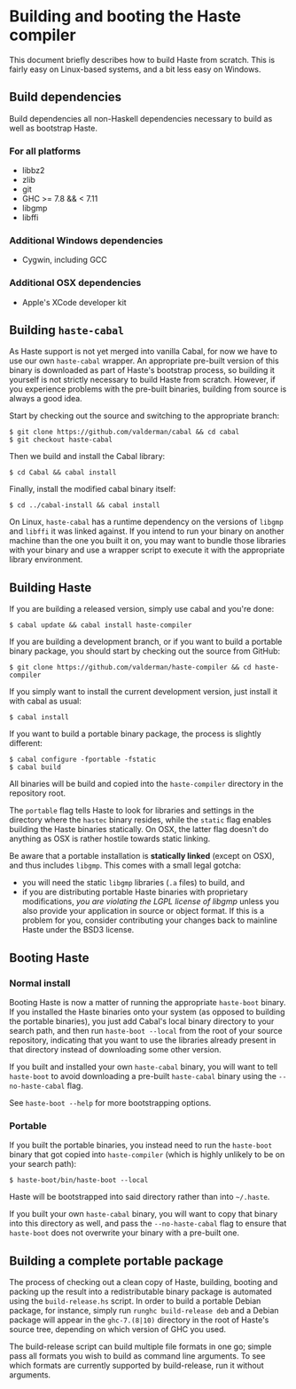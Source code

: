 Building and booting the Haste compiler
=======================================

This document briefly describes how to build Haste from scratch.
This is fairly easy on Linux-based systems, and a bit less easy on Windows.


Build dependencies
------------------

Build dependencies all non-Haskell dependencies necessary to build as well as
bootstrap Haste.

### For all platforms

  * libbz2
  * zlib
  * git
  * GHC >= 7.8 && < 7.11
  * libgmp
  * libffi

### Additional Windows dependencies

  * Cygwin, including GCC

### Additional OSX dependencies

  * Apple's XCode developer kit


Building `haste-cabal`
----------------------

As Haste support is not yet merged into vanilla Cabal, for now we have to use
our own `haste-cabal` wrapper. An appropriate pre-built version of this binary
is downloaded as part of Haste's bootstrap process, so building it yourself
is not strictly necessary to build Haste from scratch.
However, if you experience problems with the pre-built binaries, building from
source is always a good idea.

Start by checking out the source and switching to the appropriate branch:

    $ git clone https://github.com/valderman/cabal && cd cabal
    $ git checkout haste-cabal

Then we build and install the Cabal library:

    $ cd Cabal && cabal install

Finally, install the modified cabal binary itself:

    $ cd ../cabal-install && cabal install

On Linux, `haste-cabal` has a runtime dependency on the versions of `libgmp`
and `libffi` it was linked against. If you intend to run your binary on
another machine than the one you built it on, you may want to bundle those
libraries with your binary and use a wrapper script to execute it with the
appropriate library environment.


Building Haste
--------------

If you are building a released version, simply use cabal and you're done:

    $ cabal update && cabal install haste-compiler

If you are building a development branch, or if you want to build a portable
binary package, you should start by checking out the source from GitHub:

    $ git clone https://github.com/valderman/haste-compiler && cd haste-compiler

If you simply want to install the current development version, just install
it with cabal as usual:

    $ cabal install

If you want to build a portable binary package, the process is slightly
different:

    $ cabal configure -fportable -fstatic
    $ cabal build

All binaries will be build and copied into the `haste-compiler` directory
in the repository root.

The `portable` flag tells Haste to look for libraries and settings in the
directory where the `hastec` binary resides, while the `static` flag enables
building the Haste binaries statically. On OSX, the latter flag doesn't do
anything as OSX is rather hostile towards static linking.

Be aware that a portable installation is **statically linked** (except on OSX),
and thus includes `libgmp`. This comes with a small legal gotcha:

  * you will need the static `libgmp` libraries (`.a` files) to build, and
  * if you are distributing portable Haste binaries with proprietary
    modifications, *you are violating the LGPL license of libgmp* unless you
    also provide your application in source or object format.
    If this is a problem for you, consider contributing your changes back to
    mainline Haste under the BSD3 license.


Booting Haste
-------------

### Normal install

Booting Haste is now a matter of running the appropriate `haste-boot` binary.
If you installed the Haste binaries onto your system (as opposed to building
the portable binaries), you just add Cabal's local binary directory to your
search path, and then run `haste-boot --local` from the root of your source
repository, indicating that you want to use the libraries already present
in that directory instead of downloading some other version.

If you built and installed your own `haste-cabal` binary, you will want to
tell `haste-boot` to avoid downloading a pre-built `haste-cabal` binary
using the `--no-haste-cabal` flag.

See `haste-boot --help` for more bootstrapping options.

### Portable

If you built the portable binaries, you instead need to run the `haste-boot`
binary that got copied into `haste-compiler` (which is highly unlikely to be
on your search path):

    $ haste-boot/bin/haste-boot --local

Haste will be bootstrapped into said directory rather than into `~/.haste`.

If you built your own `haste-cabal` binary, you will want to copy that binary
into this directory as well, and pass the `--no-haste-cabal` flag to ensure
that `haste-boot` does not overwrite your binary with a pre-built one.


Building a complete portable package
------------------------------------

The process of checking out a clean copy of Haste, building, booting and
packing up the result into a redistributable binary package is automated using
the `build-release.hs` script.
In order to build a portable Debian package, for instance, simply run
`runghc build-release deb` and a Debian package will appear in the
`ghc-7.(8|10)` directory in the root of Haste's source tree, depending on
which version of GHC you used.

The build-release script can build multiple file formats in one go; simple
pass all formats you wish to build as command line arguments.
To see which formats are currently supported by build-release, run it without
arguments.
